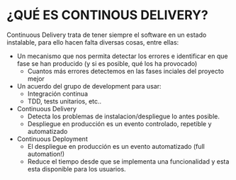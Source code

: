 ¿QUÉ ES CONTINOUS DELIVERY?
===========================

Continuous Delivery trata de tener siempre el software en un estado instalable, para ello hacen falta diversas cosas, entre ellas:

  * Un mecanismo que nos permita detectar los errores e identificar en que fase se han producido (y si es posible, qué los ha provocado)
    * Cuantos más errores detectemos en las fases inciales del proyecto mejor
  * Un acuerdo del grupo de development para usar:
    * Integración continua
    * TDD, tests unitarios, etc..
  * Continuous Delivery
    * Detecta los problemas de instalacion/despliegue lo antes posible.
    * Despliegue en producción es un evento controlado, repetible y automatizado
  * Continuous Deployment
    * El despliegue en producción es un evento automatizado (full automation!) 
    * Reduce el tiempo desde que se implementa una funcionalidad y esta esta disponible para los usuarios.
